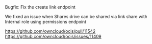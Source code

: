 Bugfix: Fix the create link endpoint

We fixed an issue when Shares drive can be shared via link share with Internal role using permissions endpoint 

https://github.com/owncloud/ocis/pull/11542  
https://github.com/owncloud/ocis/issues/11409
